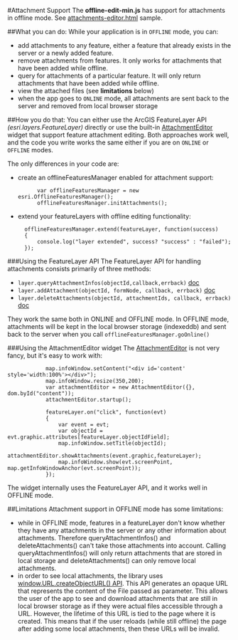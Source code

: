 #Attachment Support
The __offline-edit-min.js__ has support for attachments in offline mode. See [attachments-editor.html](../samples/attachments-editor.html) sample.

##What you can do:
While your application is in `OFFLINE` mode, you can:

* add attachments to any feature, either a feature that already exists in the server or a newly added feature.
* remove attachments from features. It only works for attachments that have been added while offline.
* query for attachments of a particular feature. It will only return attachments that have been added while offline.
* view the attached files (see __limitations__ below)
* when the app goes to `ONLINE` mode, all attachments are sent back to the server and removed from local browser storage

##How you do that:
You can either use the ArcGIS FeatureLayer API _(esri.layers.FeatureLayer)_ directly or use the built-in [AttachmentEditor](https://developers.arcgis.com/javascript/jsapi/attachmenteditor-amd.html) widget that support feature attachment editing. Both approaches work well, and the code you write works the same either if you are on `ONLINE` or `OFFLINE` modes.

The only differences in your code are:

* create an offlineFeaturesManager enabled for attachment support:

            var offlineFeaturesManager = new esri.OfflineFeaturesManager();
            offlineFeaturesManager.initAttachments();

* extend your featureLayers with offline editing functionality:

		offlineFeaturesManager.extend(featureLayer, function(success)
		{
			console.log("layer extended", success? "success" : "failed");
		});

###Using the FeatureLayer API
The FeatureLayer API for handling attachments consists primarily of three methods:

* `layer.queryAttachmentInfos(objectId,callback,errback)` [doc](https://developers.arcgis.com/javascript/jsapi/featurelayer.html#queryattachmentinfos)
* `layer.addAttachment(objectId, formNode, callback, errback)` [doc](https://developers.arcgis.com/javascript/jsapi/featurelayer.html#addattachment)
* `layer.deleteAttachments(objectId, attachmentIds, callback, errback)` [doc](https://developers.arcgis.com/javascript/jsapi/featurelayer.html#deleteattachments)

They work the same both in ONLINE and OFFLINE mode. In OFFLINE mode, attachments will be kept in the local browser storage (indexeddb) and sent back to the server when you call `offlineFeaturesManager.goOnline()`

###Using the AttachmentEditor widget
The [AttachmentEditor](https://developers.arcgis.com/javascript/jsapi/attachmenteditor-amd.html) is not very fancy, but it's easy to work with:

                map.infoWindow.setContent("<div id='content' style='width:100%'></div>");
                map.infoWindow.resize(350,200);
                var attachmentEditor = new AttachmentEditor({}, dom.byId("content"));
                attachmentEditor.startup();

                featureLayer.on("click", function(evt) 
                {
                    var event = evt;
                    var objectId = evt.graphic.attributes[featureLayer.objectIdField];
                    map.infoWindow.setTitle(objectId);
                    attachmentEditor.showAttachments(event.graphic,featureLayer);
                    map.infoWindow.show(evt.screenPoint, map.getInfoWindowAnchor(evt.screenPoint));
                });

The widget internally uses the FeatureLayer API, and it works well in OFFLINE mode.


##Limitations
Attachment support in OFFLINE mode has some limitations:

* while in OFFLINE mode, features in a featureLayer don't know whether they have any attachments in the server or any other information about attachments. Therefore queryAttachmentInfos() and deleteAttachments() can't take those attachments into account. Calling queryAttachmentInfos() will only return attachments that are stored in local storage and deleteAttachments() can only remove local attachments.
* in order to see local attachments, the library uses [window.URL.createObjectURL() API](https://developer.mozilla.org/en-US/docs/Web/API/URL.createObjectURL). This API generates an opaque URL that represents the content of the File passed as parameter. This allows the user of the app to see and download attachments that are still in local browser storage as if they were actual files accessible through a URL. However, the lifetime of this URL is tied to the page where it is created. This means that if the user reloads (while still offline) the page after adding some local attachments, then these URLs will be invalid.